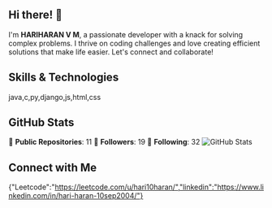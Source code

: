 ## Hi there! 👋

I'm **HARIHARAN V M**, a passionate developer with a knack for solving complex problems. I thrive on coding challenges and love creating efficient solutions that make life easier. Let's connect and collaborate!

## Skills & Technologies

java,c,py,django,js,html,css

## GitHub Stats

🔭 **Public Repositories**: 11
👥 **Followers**: 19
👤 **Following**: 32
![GitHub Stats](https://github-readme-stats.vercel.app/api?username=hariharan1009&show_icons=true&theme=radical)

## Connect with Me

{"Leetcode":"https://leetcode.com/u/hari10haran/","linkedin":"https://www.linkedin.com/in/hari-haran-10sep2004/"}
